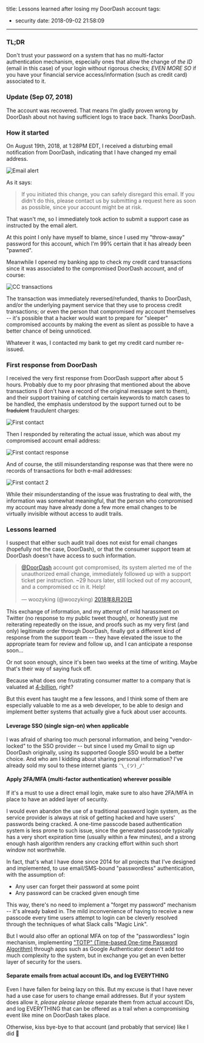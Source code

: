 title: Lessons learned after losing my DoorDash account
tags:
  - security
date: 2018-09-02 21:58:09
---
### TL;DR

Don't trust your password on a system that has no multi-factor authentication mechanism, especially ones that allow the change of _the ID_ (email in this case) of your login without rigorous checks; *EVEN MORE SO* if you have your financial service access/information (such as credit card) associated to it.

### Update (Sep 07, 2018)

The account was recovered. That means I’m gladly proven wrong by DoorDash about not having sufficient logs to trace back. Thanks DoorDash.

<!--more-->

### How it started

On August 19th, 2018, at 1:28PM EDT, I received a disturbing email notification from DoorDash, indicating that I have changed my email address.

![Email alert](/images/screenshots/2018-08-19-email_change_alert.jpg)

As it says:

> If you initiated this change, you can safely disregard this email. If you didn't do this, please contact us by submitting a request here as soon as possible, since your account might be at risk.

That wasn't me, so I immediately took action to submit a support case as instructed by the email alert.

At this point I only have myself to blame, since I used my "throw-away" password for this account, which I'm 99% certain that it has already been "pawned".

Meanwhile I opened my banking app to check my credit card transactions since it was associated to the compromised DoorDash account, and of course:

![CC transactions](/images/screenshots/2018-08-19_cc_transactions.png)

The transaction was immediately reversed/refunded, thanks to DoorDash, and/or the underlying payment service that they use to process credit transactions; or even the person that compromised my account themselves -- it's possible that a hacker would want to prepare for "sleeper" compromised accounts by making the event as silent as possible to have a better chance of being unnoticed.

Whatever it was, I contacted my bank to get my credit card number re-issued.

### First response from DoorDash

I received the very first response from DoorDash support after about 5 hours. Probably due to my poor phrasing that mentioned about the above transactions (I don't have a record of the original message sent to them), and their support training of catching certain keywords to match cases to be handled, the emphasis understood by the support turned out to be ~~fradulent~~ fraudulent charges:

![First contact](/images/screenshots/2018-08-19_first_contact.png)

Then I responded by reiterating the actual issue, which was about my compromised account email address:

![First contact response](/images/screenshots/2018-08-19_first_contact_response.png)

And of course, the still misunderstanding response was that there were no records of transactions for both e-mail addresses:

![First contact 2](/images/screenshots/2018-08-19_first_contact2.png)

While their misunderstanding of the issue was frustrating to deal with, the information was somewhat meaningful, that the person who compromised my account may have already done a few more email changes to be virtually invisible without access to audit trails.

### Lessons learned

I suspect that either such audit trail does not exist for email changes (hopefully not the case, DoorDash), or that the consumer support team at DoorDash doesn't have access to such information.

<blockquote class="twitter-tweet" data-lang="zh-cn"><p lang="en" dir="ltr"><a href="https://twitter.com/DoorDash?ref_src=twsrc%5Etfw">@DoorDash</a> account got compromised, its system alerted me of the unauthorized email change, immediately followed up with a support ticket per instruction. ~29 hours later, still locked out of my account, and a compromised cc in it. Help!</p>&mdash; woozyking (@woozyking) <a href="https://twitter.com/woozyking/status/1031669919337742336?ref_src=twsrc%5Etfw">2018年8月20日</a></blockquote>
<script async src="https://platform.twitter.com/widgets.js" charset="utf-8"></script>

This exchange of information, and my attempt of mild harassment on Twitter (no response to my public tweet though), or honestly just me reiterating repeatedly on the issue, and proofs such as my very first (and only) legitimate order through DoorDash, finally got a different kind of response from the support team -- they have elevated the issue to the appropriate team for review and follow up, and I can anticipate a response soon...

Or not soon enough, since it's been two weeks at the time of writing. Maybe that's their way of saying fuck off.

Because what does one frustrating consumer matter to a company that is valuated at [4-billion](https://techcrunch.com/2018/08/16/doordash-4-billion/), right?

But this event has taught me a few lessons, and I think some of them are especially valuable to me as a web developer, to be able to design and implement better systems that actually give a fuck about user accounts.

#### Leverage SSO (single sign-on) when applicable

I was afraid of sharing too much personal information, and being "vendor-locked" to the SSO provider -- but since I used my Gmail to sign up DoorDash originally, using its supported Google SSO would be a better choice. And who am I kidding about sharing personal information? I've already sold my soul to these internet giants `¯\_(ツ)_/¯`

#### Apply 2FA/MFA (multi-factor authentication) wherever possible

If it's a must to use a direct email login, make sure to also have 2FA/MFA in place to have an added layer of security.

I would even abandon the use of a traditional password login system, as the service provider is always at risk of getting hacked and have users' passwords being cracked. A one-time passcode based authentication system is less prone to such issue, since the generated passcode typically has a very short expiration time (usually within a few minutes), and a strong enough hash algorithm renders any cracking effort within such short window not worthwhile.

In fact, that's what I have done since 2014 for all projects that I've designed and implemented, to use email/SMS-bound "passwordless" authentication, with the assumption of:
- Any user can forget their password at some point
- Any password can be cracked given enough time

This way, there's no need to implement a "forget my password" mechanism -- it's already baked in. The mild inconvenience of having to receive a new passcode every time users attempt to login can be cleverly resolved through the techniques of what Slack calls "Magic Link".

But I would also offer an optional MFA on top of the "passwordless" login mechanism, implementing ["TOTP" (Time-based One-time Password Algorithm)](https://en.wikipedia.org/wiki/Time-based_One-time_Password_algorithm) through apps such as Google Authenticator doesn't add too much complexity to the system, but in exchange you get an even better layer of security for the users.

#### Separate emails from actual account IDs, and log EVERYTHING

Even I have fallen for being lazy on this. But my excuse is that I have never had a use case for users to change email addresses. But if your system does allow it, _please please please_ separate them from actual account IDs, and log EVERYTHING that can be offered as a trail when a compromising event like mine on DoorDash takes place.

Otherwise, kiss bye-bye to that account (and probably that service) like I did 👋